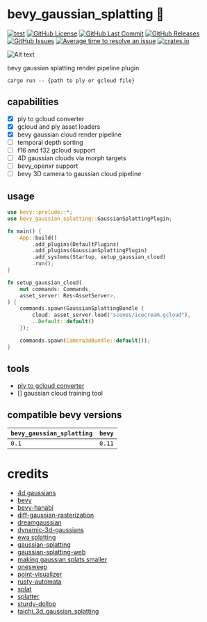 # bevy_gaussian_splatting 🌌

[![test](https://github.com/mosure/bevy_gaussian_splatting/workflows/test/badge.svg)](https://github.com/Mosure/bevy_gaussian_splatting/actions?query=workflow%3Atest)
[![GitHub License](https://img.shields.io/github/license/mosure/bevy_gaussian_splatting)](https://raw.githubusercontent.com/mosure/bevy_gaussian_splatting/main/LICENSE)
[![GitHub Last Commit](https://img.shields.io/github/last-commit/mosure/bevy_gaussian_splatting)](https://github.com/mosure/bevy_gaussian_splatting)
[![GitHub Releases](https://img.shields.io/github/v/release/mosure/bevy_gaussian_splatting?include_prereleases&sort=semver)](https://github.com/mosure/bevy_gaussian_splatting/releases)
[![GitHub Issues](https://img.shields.io/github/issues/mosure/bevy_gaussian_splatting)](https://github.com/mosure/bevy_gaussian_splatting/issues)
[![Average time to resolve an issue](https://isitmaintained.com/badge/resolution/mosure/bevy_gaussian_splatting.svg)](http://isitmaintained.com/project/mosure/bevy_gaussian_splatting)
[![crates.io](https://img.shields.io/crates/v/bevy_gaussian_splatting.svg)](https://crates.io/crates/bevy_gaussian_splatting)

![Alt text](docs/notferris.png)

bevy gaussian splatting render pipeline plugin

`cargo run -- {path to ply or gcloud file}`

## capabilities

- [X] ply to gcloud converter
- [X] gcloud and ply asset loaders
- [X] bevy gaussian cloud render pipeline
- [ ] temporal depth sorting
- [ ] f16 and f32 gcloud support
- [ ] 4D gaussian clouds via morph targets
- [ ] bevy_openxr support
- [ ] bevy 3D camera to gaussian cloud pipeline

## usage

```rust
use bevy::prelude::*;
use bevy_gaussian_splatting::GaussianSplattingPlugin;

fn main() {
    App::build()
        .add_plugins(DefaultPlugins)
        .add_plugins(GaussianSplattingPlugin)
        .add_systems(Startup, setup_gaussian_cloud)
        .run();
}

fn setup_gaussian_cloud(
    mut commands: Commands,
    asset_server: Res<AssetServer>,
) {
    commands.spawn(GaussianSplattingBundle {
        cloud: asset_server.load("scenes/icecream.gcloud"),
        ..Default::default()
    });

    commands.spawn(Camera3dBundle::default());
}
```

## tools

- [ply to gcloud converter](tools/README.md#ply-to-gcloud-converter)
- [] gaussian cloud training tool


## compatible bevy versions

| `bevy_gaussian_splatting` | `bevy` |
| :--           | :--    |
| `0.1`         | `0.11` |


# credits

- [4d gaussians](https://github.com/hustvl/4DGaussians)
- [bevy](https://github.com/bevyengine/bevy)
- [bevy-hanabi](https://github.com/djeedai/bevy_hanabi)
- [diff-gaussian-rasterization](https://github.com/graphdeco-inria/diff-gaussian-rasterization)
- [dreamgaussian](https://github.com/dreamgaussian/dreamgaussian)
- [dynamic-3d-gaussians](https://github.com/JonathonLuiten/Dynamic3DGaussians)
- [ewa splatting](https://www.cs.umd.edu/~zwicker/publications/EWASplatting-TVCG02.pdf)
- [gaussian-splatting](https://github.com/graphdeco-inria/gaussian-splatting)
- [gaussian-splatting-web](https://github.com/cvlab-epfl/gaussian-splatting-web)
- [making gaussian splats smaller](https://aras-p.info/blog/2023/09/13/Making-Gaussian-Splats-smaller/)
- [onesweep](https://arxiv.org/ftp/arxiv/papers/2206/2206.01784.pdf)
- [point-visualizer](https://github.com/mosure/point-visualizer)
- [rusty-automata](https://github.com/mosure/rusty-automata)
- [splat](https://github.com/antimatter15/splat)
- [splatter](https://github.com/Lichtso/splatter)
- [sturdy-dollop](https://github.com/mosure/sturdy-dollop)
- [taichi_3d_gaussian_splatting](https://github.com/wanmeihuali/taichi_3d_gaussian_splatting)
